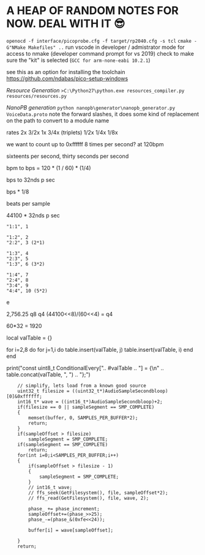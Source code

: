 # A HEAP OF RANDOM NOTES FOR NOW. DEAL WITH IT :sunglasses:

`openocd -f interface/picoprobe.cfg -f target/rp2040.cfg -s tcl`
`cmake -G"NMake Makefiles" ..`
run vscode in developer / admistrator mode for access to nmake (developer command prompt for vs 2019)
check to make sure the "kit" is selected (`GCC for arm-none-eabi 10.2.1`)

see this as an option for installing the toolchain
https://github.com/ndabas/pico-setup-windows

*Resource Generation*
`>C:\Python27\python.exe resources_compiler.py resources/resources.py`

*NanoPB generation* 
`python nanopb\generator\nanopb_generator.py VoiceData.proto`
note the forward slashes, it does some kind of replacement on the path to convert to a module name

rates 2x 3/2x 1x 3/4x (triplets) 1/2x 1/4x 1/8x

we want to count up to 0xffffff 8 times per second? at 120bpm

sixteents per second, thirty seconds per second

bpm to bps = 
120 * (1 / 60) * (1/4)

bps to 32nds p sec

bps * 1/8

beats per sample

44100 * 32nds p sec

    "1:1", 1
    
    "1:2", 2
    "2:2", 3 (2*1)
    
    "1:3", 4
    "2:3", 5 
    "1:3", 6 (3*2)

    "1:4", 7
    "2:4", 8
    "3:4", 9
    "4:4", 10 (5*2)
  e

2,756.25
q8          q4
(44100<<8)/(60<<4) = q4

60*32 = 1920

local valTable = {}

for i=2,8 do
  for j=1,i do
   table.insert(valTable, j)
   table.insert(valTable, i)
  end
end

print("const uint8_t ConditionalEvery[".. #valTable .. "] = {\n" .. table.concat(valTable, ", ") .. "};")


        // simplify, lets load from a known good source
        uint32_t filesize = ((uint32_t*)AudioSampleSecondbloop)[0]&0xffffff;
        int16_t* wave = ((int16_t*)AudioSampleSecondbloop)+2;
        if(filesize == 0 || sampleSegment == SMP_COMPLETE)
        {
            memset(buffer, 0, SAMPLES_PER_BUFFER*2);
            return;
        }
        if(sampleOffset > filesize)
            sampleSegment = SMP_COMPLETE;
        if(sampleSegment == SMP_COMPLETE)
            return;
        for(int i=0;i<SAMPLES_PER_BUFFER;i++)
        {
            if(sampleOffset > filesize - 1)
            {
                sampleSegment = SMP_COMPLETE;
            }
            // int16_t wave;
            // ffs_seek(GetFilesystem(), file, sampleOffset*2);
            // ffs_read(GetFilesystem(), file, wave, 2);

            phase_ += phase_increment;
            sampleOffset+=(phase_>>25);
            phase_-=(phase_&(0xfe<<24));

            buffer[i] = wave[sampleOffset];
            
        }
        return;
